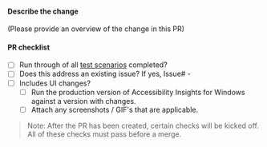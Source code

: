 #### Describe the change
(Please provide an overview of the change in this PR)

#### PR checklist

- [ ] Run through of all [test scenarios](https://github.com/Microsoft/accessibility-insights-windows/blob/master/docs/Scenarios.md) completed?
- [ ] Does this address an existing issue? If yes, Issue# - 
- [ ] Includes UI changes?
  - [ ] Run the production version of Accessibility Insights for Windows against a version with changes.
  - [ ] Attach any screenshots / GIF's that are applicable.

> Note: After the PR has been created, certain checks will be kicked off. All of these checks must pass before a merge. 



